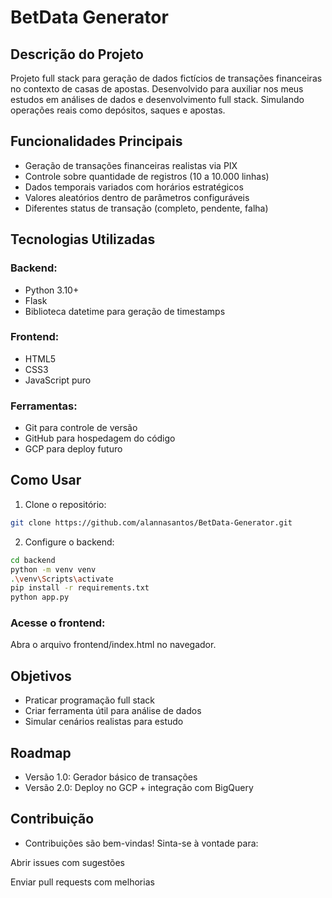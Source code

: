 # BetData Generator

## Descrição do Projeto
Projeto full stack para geração de dados fictícios de transações financeiras no contexto de casas de apostas. Desenvolvido para auxiliar nos meus estudos em análises de dados e desenvolvimento full stack. Simulando operações reais como depósitos, saques e apostas.

## Funcionalidades Principais
- Geração de transações financeiras realistas via PIX
- Controle sobre quantidade de registros (10 a 10.000 linhas)
- Dados temporais variados com horários estratégicos
- Valores aleatórios dentro de parâmetros configuráveis
- Diferentes status de transação (completo, pendente, falha)

## Tecnologias Utilizadas
### Backend:
- Python 3.10+
- Flask
- Biblioteca datetime para geração de timestamps

### Frontend:
- HTML5
- CSS3
- JavaScript puro

### Ferramentas:
- Git para controle de versão
- GitHub para hospedagem do código
- GCP para deploy futuro

## Como Usar
1. Clone o repositório:
```bash
git clone https://github.com/alannasantos/BetData-Generator.git
```
2. Configure o backend:
```bash
cd backend
python -m venv venv
.\venv\Scripts\activate
pip install -r requirements.txt
python app.py
```

### Acesse o frontend:
Abra o arquivo frontend/index.html no navegador.

## Objetivos
- Praticar programação full stack
- Criar ferramenta útil para análise de dados
- Simular cenários realistas para estudo

## Roadmap
- Versão 1.0: Gerador básico de transações
- Versão 2.0: Deploy no GCP + integração com BigQuery

## Contribuição
- Contribuições são bem-vindas! Sinta-se à vontade para:

Abrir issues com sugestões

Enviar pull requests com melhorias

